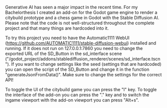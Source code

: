 Generative AI has seen a major impact in the recent time. For my Bachelorthesis I created an add-on for the Godot game engine to render a citybuild prototype and a chess game in Godot with the Stable Diffusion AI. Please note that the code is not well-structured throughout the complete project and that many things are hardcoded into it.

To try this project you need to have the Automatic1111 WebUI (https://github.com/AUTOMATIC1111/stable-diffusion-webui) installed and running. If it does not run on 127.0.0.1:7860 you need to change the exported URL of the SD_Button in the sd_interface scene ("/godot_project/addons/stablediffusion_renderer/scenes/sd_interface.tscn"). If you want to change settings like the seed (settings that are hardcoded) you can open the script of the SD_Button and change it in the function "generateJsonFromData()". Make sure to change the settings for the correct API!

To toggle the UI of the citybuild game you can press the "I" key. To toggle the interface of the add-on you can press the "." key and to switch the ingame viewport with the add-on viewport you can press "Alt+s".